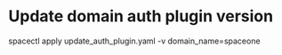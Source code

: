 # Update domain auth plugin version

spacectl apply update_auth_plugin.yaml -v domain_name=spaceone

